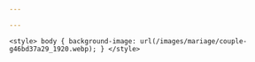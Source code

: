 ```yaml
---

---
```

    <style> body { background-image: url(/images/mariage/couple-g46bd37a29_1920.webp); } </style>